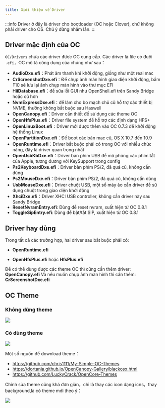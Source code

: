 ```yaml
---
title: Giới thiệu về Driver
---
```


:::info
Driver ở đây là driver cho bootloader (OC hoặc Clover), chứ không phải driver cho OS. Chú ý đừng nhầm lẫn.
:::

## Driver mặc định của OC

`OC/Drivers` chứa các driver được OC cung cấp. Các driver là file có đuôi <code>.efi</code>，OC mô tả công dụng của chúng như sau：

- **AudioDxe.efi**：Phát âm thanh khi khởi động, giống như một real mac
- **CrScreenshotDxe.efi**：Để chụp ảnh màn hình giao diện khởi động, bấm F10 sẽ lưu lại ảnh chụp màn hình vào thư mục EFI
- **HiiDatabase.efi**：để sửa lỗi GUI như OpenShell.efi trên Sandy Bridge hoặc cũ hơn
- **NvmExpressDxe.efi**：để làm cho bo mạch chủ cũ hỗ trợ các thiết bị NVME, thường không bắt buộc sau Haswell
- **OpenCanopy.efi**：Driver cần thiết để sử dụng các theme OC
- **OpenHfsPlus.efi**：Driver file system để hỗ trợ các định dạng HFS+
- **OpenLinuxBoot.efi**：Driver mới được thêm vào OC 0.7.3 để khởi động hệ thống Linux
- **OpenPartitionDxe.efi**：Để boot các bản mac cũ, OS X 10.7 đến 10.9
- **OpenRuntime.efi**：Driver bắt buộc phải có trong OC với nhiều chức năng, đây là driver quan trọng nhất
- **OpenUsbKbDxe.efi**：Driver bàn phím USB để mô phỏng các phím tắt của Apple, tương đương với KeySupport trong config
- **Ps2KeyboardDxe.efi**：Driver bàn phím PS/2, đã quá cũ, không cần dùng
- **Ps2MouseDxe.efi**：Driver bàn phím PS/2, đã quá cũ, không cần dùng
- **UsbMouseDxe.efi**：Driver chuột USB, một số máy ảo cần driver để sử dụng chuột trong giao diện khởi động
- **XhciDxe.efi**：Driver XHCI USB controller, không cần driver này sau Sandy Bridge
- **ResetNvramEntry.efi**: Dùng để reset nvram, xuất hiện từ OC 0.8.1
- **ToggleSipEntry.efi**: Dùng để bật/tắt SIP, xuất hiện từ OC 0.8.1

## Driver hay dùng

Trong tất cả các trường hợp, hai driver sau bắt buộc phải có:

- **OpenRuntime.efi**

- **OpenHfsPlus.efi** hoặc **HfsPlus.efi**

Để có thể dùng được các theme OC thì cũng cần thêm driver: **OpenCanopy.efi**
Và nếu muốn chụp ảnh màn hình thì cần thêm: **CrScreenshotDxe.efi**

## OC Theme

### Không dùng theme

![](https://image.3001.net/images/20210918/16319532063208.png) 

### Có dùng theme

![](https://image.3001.net/images/20210917/16318842917381.png)

Một số nguồn để download theme：

- https://github.com/chris1111/My-Simple-OC-Themes
- https://dortania.github.io/OpenCanopy-Gallery/blackosx.html
- https://github.com/LuckyCrack/OpenCore-Themes

Chỉnh sửa theme cũng khá đơn giản，chỉ là thay các icon dạng icns，thay background,là có theme mới theo ý：

![](https://image.3001.net/images/20220227/16459585249452.png) 

